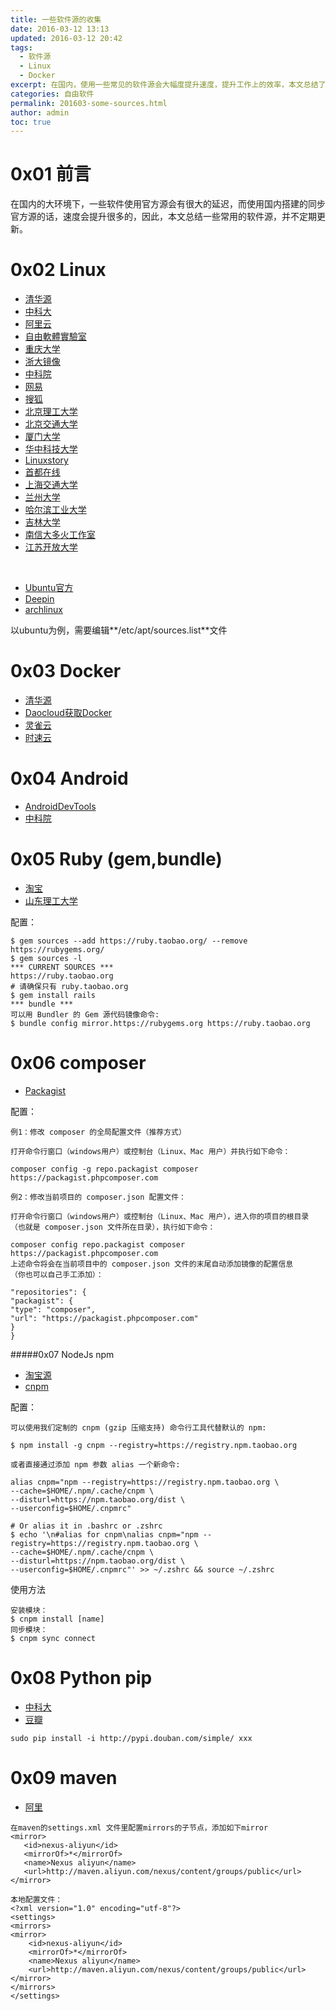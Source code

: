 ```yaml
---
title: 一些软件源的收集
date: 2016-03-12 13:13
updated: 2016-03-12 20:42
tags: 
  - 软件源
  - Linux
  - Docker
excerpt: 在国内，使用一些常见的软件源会大幅度提升速度，提升工作上的效率，本文总结了一些常用的软件源。
categories: 自由软件
permalink: 201603-some-sources.html
author: admin
toc: true
---
```


# 0x01 前言

在国内的大环境下，一些软件使用官方源会有很大的延迟，而使用国内搭建的同步官方源的话，速度会提升很多的，因此，本文总结一些常用的软件源，并不定期更新。

# 0x02 Linux
+ [清华源](https://mirrors.tuna.tsinghua.edu.cn/)
+ [中科大](https://mirrors.ustc.edu.cn/)
+ [阿里云](http://mirrors.aliyun.com/)
+ [自由軟體實驗室](http://free.nchc.org.tw/pmwiki/index.php?n=FSLab.MirrorLists)
+ [重庆大学](https://mirrors.cqu.edu.cn/)
+ [浙大镜像](http://mirrors.zju.edu.cn/)
+ [中科院](http://mirrors.opencas.cn/)
+ [网易](http://mirrors.163.com/)
+ [搜狐](http://mirrors.sohu.com/)
+ [北京理工大学](http://mirror.bit.edu.cn/web/)
+ [北京交通大学](http://mirror.bjtu.edu.cn/cn/)
+ [厦门大学](http://mirrors.xmu.edu.cn/)
+ [华中科技大学](http://mirrors.hust.edu.cn/)
+ [Linuxstory](http://mirrors.linuxstory.org/)
+ [首都在线](http://mirrors.yun-idc.com/)
+ [上海交通大学](http://ftp.sjtu.edu.cn/)
+ [兰州大学](http://mirror.lzu.edu.cn/)
+ [哈尔滨工业大学](http://run.hit.edu.cn/html/)
+ [吉林大学](http://mirrors.jlu.edu.cn/)
+ [南信大多火工作室](https://mirrors.duohuo.org/)
+ [江苏开放大学](http://mirrors.jstvu.edu.cn/)

<br>

+ [Ubuntu官方](http://wiki.ubuntu.org.cn/%E6%BA%90%E5%88%97%E8%A1%A8)
+ [Deepin](https://www.deepin.org/mirror.html)
+ [archlinux](https://www.archlinuxcn.org/archlinux-cn-repo-and-mirror/)

以ubuntu为例，需要编辑**/etc/apt/sources.list**文件

# 0x03 Docker
+ [清华源](https://mirrors.tuna.tsinghua.edu.cn/help/docker/)
+ [Daocloud获取Docker](https://get.daocloud.io/)
+ [灵雀云](http://www.alauda.cn/)
+ [时速云](https://www.tenxcloud.com/)


# 0x04 Android

+ [AndroidDevTools](http://www.androiddevtools.cn/)
+ [中科院](http://mirrors.opencas.cn/)

# 0x05 Ruby (gem,bundle)

+ [淘宝](https://ruby.taobao.org/)
+ [山东理工大学](http://ruby.sdutlinux.org/)

配置：

```
$ gem sources --add https://ruby.taobao.org/ --remove https://rubygems.org/
$ gem sources -l
*** CURRENT SOURCES ***
https://ruby.taobao.org
# 请确保只有 ruby.taobao.org
$ gem install rails
*** bundle ***
可以用 Bundler 的 Gem 源代码镜像命令:
$ bundle config mirror.https://rubygems.org https://ruby.taobao.org
```

# 0x06 composer

+ [Packagist](http://pkg.phpcomposer.com/)

配置：

```
例1：修改 composer 的全局配置文件（推荐方式）

打开命令行窗口（windows用户）或控制台（Linux、Mac 用户）并执行如下命令：

composer config -g repo.packagist composer 
https://packagist.phpcomposer.com

例2：修改当前项目的 composer.json 配置文件：

打开命令行窗口（windows用户）或控制台（Linux、Mac 用户），进入你的项目的根目录
（也就是 composer.json 文件所在目录），执行如下命令：

composer config repo.packagist composer https://packagist.phpcomposer.com
上述命令将会在当前项目中的 composer.json 文件的末尾自动添加镜像的配置信息
（你也可以自己手工添加）：

"repositories": {
"packagist": {
"type": "composer",
"url": "https://packagist.phpcomposer.com"
}
}
```

#####0x07 NodeJs npm

+ [淘宝源](https://npm.taobao.org/)
+ [cnpm](https://cnpmjs.org/)

配置：

```
可以使用我们定制的 cnpm (gzip 压缩支持) 命令行工具代替默认的 npm:

$ npm install -g cnpm --registry=https://registry.npm.taobao.org

或者直接通过添加 npm 参数 alias 一个新命令:

alias cnpm="npm --registry=https://registry.npm.taobao.org \
--cache=$HOME/.npm/.cache/cnpm \
--disturl=https://npm.taobao.org/dist \
--userconfig=$HOME/.cnpmrc"

# Or alias it in .bashrc or .zshrc
$ echo '\n#alias for cnpm\nalias cnpm="npm --registry=https://registry.npm.taobao.org \
--cache=$HOME/.npm/.cache/cnpm \
--disturl=https://npm.taobao.org/dist \
--userconfig=$HOME/.cnpmrc"' >> ~/.zshrc && source ~/.zshrc
```
使用方法
```
安装模块：
$ cnpm install [name]
同步模块：
$ cnpm sync connect
```

# 0x08 Python pip

+ [中科大](https://pypi.mirrors.ustc.edu.cn/)
+ [豆瓣](http://pypi.douban.com/)

```
sudo pip install -i http://pypi.douban.com/simple/ xxx
```


# 0x09 maven
+ [阿里](http://maven.aliyun.com/nexus/content/groups/public)

```
在maven的settings.xml 文件里配置mirrors的子节点，添加如下mirror
<mirror>
   <id>nexus-aliyun</id>
   <mirrorOf>*</mirrorOf>
   <name>Nexus aliyun</name>
   <url>http://maven.aliyun.com/nexus/content/groups/public</url>
</mirror> 
```

```
本地配置文件：
<?xml version="1.0" encoding="utf-8"?>
<settings>
<mirrors>
<mirror>
    <id>nexus-aliyun</id>
    <mirrorOf>*</mirrorOf>
    <name>Nexus aliyun</name>
    <url>http://maven.aliyun.com/nexus/content/groups/public</url>
</mirror>
</mirrors>
</settings>
```


